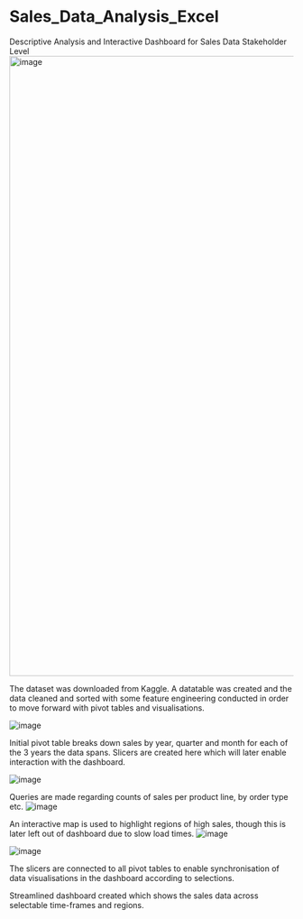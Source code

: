 # Sales_Data_Analysis_Excel
Descriptive Analysis and Interactive Dashboard for Sales Data Stakeholder Level
<img width="1100" alt="image" src="https://user-images.githubusercontent.com/131872943/236228458-80fb03aa-a54a-4652-bf90-f6991a35f516.png">

The dataset was downloaded from Kaggle. A datatable was created and the data cleaned and sorted with some feature engineering conducted in order to move forward with pivot tables and visualisations.

![image](https://user-images.githubusercontent.com/131872943/236236381-9376caad-cdfb-43c3-b181-e8165841cd96.png)

Initial pivot table breaks down sales by year, quarter and month for each of the 3 years the data spans. Slicers are created here which will later enable interaction with the dashboard.

![image](https://user-images.githubusercontent.com/131872943/236236981-f270f77d-60ba-42b6-a7a4-3d4cc5191f50.png)

Queries are made regarding counts of sales per product line, by order type etc. 
![image](https://user-images.githubusercontent.com/131872943/236237190-8280fea1-544f-4a7e-8113-88aa929dbc61.png)

An interactive map is used to highlight regions of high sales, though this is later left out of dashboard due to slow load times.
![image](https://user-images.githubusercontent.com/131872943/236237320-861a008c-7779-42bd-9376-edd9e529d940.png)

![image](https://user-images.githubusercontent.com/131872943/236237475-3370cbad-9025-41f8-9b10-ef0ed1a28646.png)

The slicers are connected to all pivot tables to enable synchronisation of data visualisations in the dashboard according to selections.

Streamlined dashboard created which shows the sales data across selectable time-frames and regions. 
